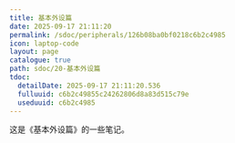 ```yaml
---
title: 基本外设篇
date: 2025-09-17 21:11:20
permalink: /sdoc/peripherals/126b08ba0bf0218c6b2c4985
icon: laptop-code
layout: page
catalogue: true
path: sdoc/20-基本外设篇
tdoc:
  detailDate: 2025-09-17 21:11:20.536
  fulluuid: c6b2c49855c24262806d8a83d515c79e
  useduuid: c6b2c4985
---
```


这是《基本外设篇》的一些笔记。
